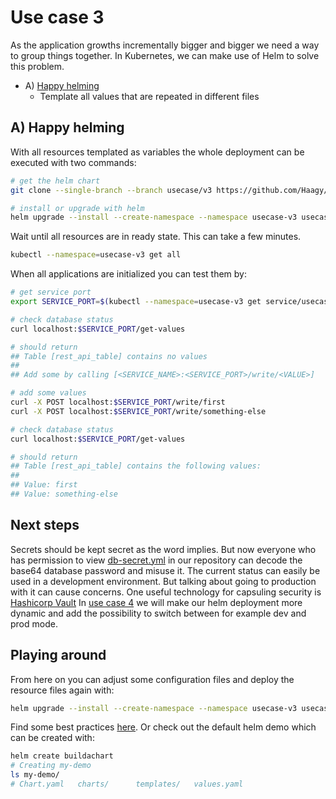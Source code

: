 # Use case 3
As the application growths incrementally bigger and bigger we need a way to group things together.
In Kubernetes, we can make use of Helm to solve this problem.
* A) [Happy helming](#a-happy-helming)
  * Template all values that are repeated in different files

## A) Happy helming
With all resources templated as variables the whole deployment can be executed with two commands:
```bash
# get the helm chart
git clone --single-branch --branch usecase/v3 https://github.com/Haagy/from-zero-to-k8s.git usecase-v3

# install or upgrade with helm
helm upgrade --install --create-namespace --namespace usecase-v3 usecase-v3 usecase-v3/helm/
```

Wait until all resources are in ready state. This can take a few minutes.
```bash
kubectl --namespace=usecase-v3 get all
```
When all applications are initialized you can test them by:
```bash
# get service port
export SERVICE_PORT=$(kubectl --namespace=usecase-v3 get service/usecase-v3-app-service  --output=go-template='{{(index .spec.ports 0).nodePort}}')

# check database status
curl localhost:$SERVICE_PORT/get-values

# should return
## Table [rest_api_table] contains no values
##
## Add some by calling [<SERVICE_NAME>:<SERVICE_PORT>/write/<VALUE>]

# add some values
curl -X POST localhost:$SERVICE_PORT/write/first
curl -X POST localhost:$SERVICE_PORT/write/something-else

# check database status
curl localhost:$SERVICE_PORT/get-values

# should return
## Table [rest_api_table] contains the following values:
##
## Value: first
## Value: something-else
```

## Next steps
Secrets should be kept secret as the word implies. 
But now everyone who has permission to view [db-secret.yml](helm/templates/db/config/secret.yml) in our repository can decode the base64 database password and misuse it.
The current status can easily be used in a development environment. 
But talking about going to production with it can cause concerns.
One useful technology for capsuling security is [Hashicorp Vault](https://www.vaultproject.io/)
In [use case 4](https://github.com/Haagy/from-zero-to-k8s/tree/usecase/v4) we will make our helm deployment more dynamic and add the possibility to switch between for example dev and prod mode.


## Playing around
From here on you can adjust some configuration files and deploy the resource files again with:
```bash
helm upgrade --install --create-namespace --namespace usecase-v3 usecase-v3 usecase-v3/helm/
```
Find some best practices [here](https://helm.sh/docs/chart_best_practices/conventions/).
Or check out the default helm demo which can be created with:
```bash
helm create buildachart
# Creating my-demo
ls my-demo/
# Chart.yaml   charts/      templates/   values.yaml
```